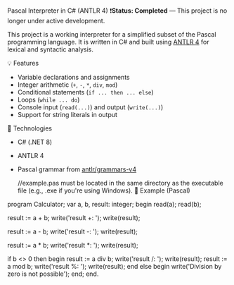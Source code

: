 Pascal Interpreter in C# (ANTLR 4)
❗**Status: Completed** — This project is no longer under active development.

This project is a working interpreter for a simplified subset of the Pascal programming language. It is written in C# and built using [ANTLR 4](https://www.antlr.org/) for lexical and syntactic analysis.

💡 Features

- Variable declarations and assignments
- Integer arithmetic (`+`, `-`, `*`, `div`, `mod`)
- Conditional statements (`if ... then ... else`)
- Loops (`while ... do`)
- Console input (`read(...)`) and output (`write(...)`)
- Support for string literals in output

🔧 Technologies

- C# (.NET 8)
- ANTLR 4
- Pascal grammar from [antlr/grammars-v4](https://github.com/antlr/grammars-v4)

  //example.pas must be located in the same directory as the executable file (e.g., .exe if you're using Windows).
📁 Example (Pascal)

program Calculator;
var
  a, b, result: integer;
begin
  read(a);
  read(b);

  result := a + b;
  write('result +: ');
  write(result);

  result := a - b;
  write('result -: ');
  write(result);

  result := a * b;
  write('result *: ');
  write(result);

  if b <> 0 then
  begin
    result := a div b;
    write('result /: ');
    write(result);
    result := a mod b;
    write('result %: ');
    write(result);
  end
  else
  begin
    write('Division by zero is not possible');
  end;
end.
